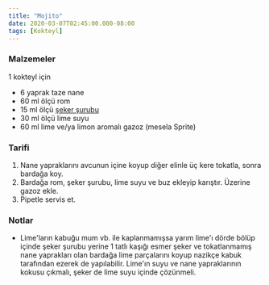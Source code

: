 ```yaml
---
title: "Mojito"
date: 2020-03-07T02:45:00.000-08:00
tags: [Kokteyl]
---
```


### Malzemeler

1 kokteyl için

- 6 yaprak taze nane
- 60 ml ölçü rom
- 15 ml ölçü [şeker şurubu](seker-surubu)
- 30 ml ölçü lime suyu
- 60 ml lime ve/ya limon aromalı gazoz (mesela Sprite)

### Tarifi

1. Nane yapraklarını avcunun içine koyup diğer elinle üç kere tokatla, sonra bardağa koy.
2. Bardağa rom, şeker şurubu, lime suyu ve buz ekleyip karıştır. Üzerine gazoz ekle.
3. Pipetle servis et.

### Notlar

- Lime'ların kabuğu mum vb. ile kaplanmamışsa yarım lime'ı dörde bölüp içinde şeker şurubu yerine 1 tatlı kaşığı esmer şeker ve tokatlanmamış nane yaprakları olan bardağa lime parçalarını koyup nazikçe kabuk tarafından ezerek de yapılabilir. Lime'ın suyu ve nane yapraklarının kokusu çıkmalı, şeker de lime suyu içinde çözünmeli.
